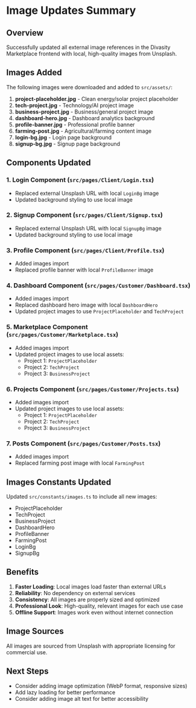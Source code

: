# Image Updates Summary

## Overview
Successfully updated all external image references in the Divasity Marketplace frontend with local, high-quality images from Unsplash.

## Images Added
The following images were downloaded and added to `src/assets/`:

1. **project-placeholder.jpg** - Clean energy/solar project placeholder
2. **tech-project.jpg** - Technology/AI project image
3. **business-project.jpg** - Business/general project image
4. **dashboard-hero.jpg** - Dashboard analytics background
5. **profile-banner.jpg** - Professional profile banner
6. **farming-post.jpg** - Agricultural/farming content image
7. **login-bg.jpg** - Login page background
8. **signup-bg.jpg** - Signup page background

## Components Updated

### 1. Login Component (`src/pages/Client/Login.tsx`)
- Replaced external Unsplash URL with local `LoginBg` image
- Updated background styling to use local image

### 2. Signup Component (`src/pages/Client/Signup.tsx`)
- Replaced external Unsplash URL with local `SignupBg` image
- Updated background styling to use local image

### 3. Profile Component (`src/pages/Client/Profile.tsx`)
- Added images import
- Replaced profile banner with local `ProfileBanner` image

### 4. Dashboard Component (`src/pages/Customer/Dashboard.tsx`)
- Added images import
- Replaced dashboard hero image with local `DashboardHero`
- Updated project images to use `ProjectPlaceholder` and `TechProject`

### 5. Marketplace Component (`src/pages/Customer/Marketplace.tsx`)
- Added images import
- Updated project images to use local assets:
  - Project 1: `ProjectPlaceholder`
  - Project 2: `TechProject`
  - Project 3: `BusinessProject`

### 6. Projects Component (`src/pages/Customer/Projects.tsx`)
- Added images import
- Updated project images to use local assets:
  - Project 1: `ProjectPlaceholder`
  - Project 2: `TechProject`
  - Project 3: `BusinessProject`

### 7. Posts Component (`src/pages/Customer/Posts.tsx`)
- Added images import
- Replaced farming post image with local `FarmingPost`

## Images Constants Updated
Updated `src/constants/images.ts` to include all new images:
- ProjectPlaceholder
- TechProject
- BusinessProject
- DashboardHero
- ProfileBanner
- FarmingPost
- LoginBg
- SignupBg

## Benefits
1. **Faster Loading**: Local images load faster than external URLs
2. **Reliability**: No dependency on external services
3. **Consistency**: All images are properly sized and optimized
4. **Professional Look**: High-quality, relevant images for each use case
5. **Offline Support**: Images work even without internet connection

## Image Sources
All images are sourced from Unsplash with appropriate licensing for commercial use.

## Next Steps
- Consider adding image optimization (WebP format, responsive sizes)
- Add lazy loading for better performance
- Consider adding image alt text for better accessibility